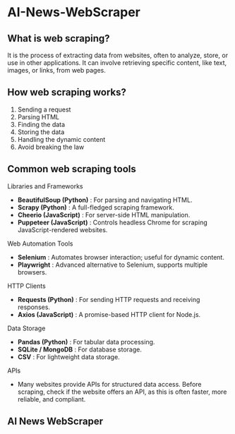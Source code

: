 # AI-News-WebScraper

## What is web scraping?

It is the process of extracting data from websites, often to analyze, store, or use in other applications. It can involve retrieving specific content, like text, images, or links, from web pages.

## How web scraping works?

1. Sending a request
2. Parsing HTML
3. Finding the data
4. Storing the data
5. Handling the dynamic content
6. Avoid breaking the law

## Common web scraping tools

Libraries and Frameworks

* **BeautifulSoup (Python)** : For parsing and navigating HTML.
* **Scrapy (Python)** : A full-fledged scraping framework.
* **Cheerio (JavaScript)** : For server-side HTML manipulation.
* **Puppeteer (JavaScript)** : Controls headless Chrome for scraping JavaScript-rendered websites.

Web Automation Tools

* **Selenium** : Automates browser interaction; useful for dynamic content.
* **Playwright** : Advanced alternative to Selenium, supports multiple browsers.

HTTP Clients

* **Requests (Python)** : For sending HTTP requests and receiving responses.
* **Axios (JavaScript)** : A promise-based HTTP client for Node.js.

Data Storage

* **Pandas (Python)** : For tabular data processing.
* **SQLite / MongoDB** : For database storage.
* **CSV** : For lightweight data storage.

APIs

- Many websites provide APIs for structured data access. Before scraping, check if the website offers an API, as this is often faster, more reliable, and compliant.

## AI News WebScraper
